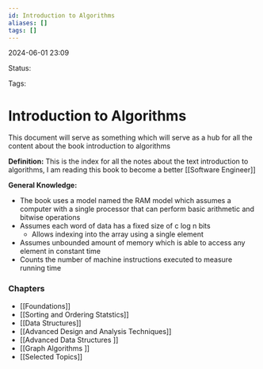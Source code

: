 ```yaml
---
id: Introduction to Algorithms
aliases: []
tags: []
---
```


2024-06-01 23:09

Status: 

Tags: 

# Introduction to Algorithms

This document will serve as something which will serve as a hub for all the content about the book introduction to algorithms

**Definition:** This is the index for all the notes about the text introduction to algorithms, I am reading this book to become a better [[Software Engineer]]

**General Knowledge:** 
- The book uses a model named the RAM model which assumes a computer with a single processor that can perform basic arithmetic and bitwise operations 
- Assumes each word of data has a fixed size of c log n bits
	- Allows indexing into the array using a single element
- Assumes unbounded amount of memory which is able to access any element in constant time 
- Counts the number of machine instructions executed to measure running time
### Chapters
- [[Foundations]] 
- [[Sorting and Ordering Statstics]]
- [[Data Structures]]
- [[Advanced Design and Analysis Techniques]]
- [[Advanced Data Structures ]]
- [[Graph Algorithms ]]
- [[Selected Topics]]
